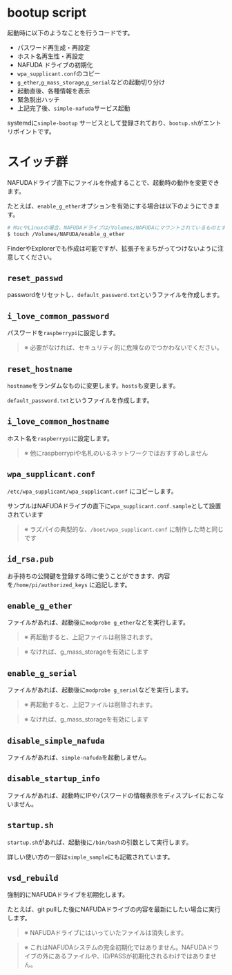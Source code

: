# bootup script

起動時に以下のようなことを行うコードです。

- パスワード再生成・再設定
- ホスト名再生性・再設定
- NAFUDA ドライブの初期化
- `wpa_supplicant.conf`のコピー
- `g_ether`,`g_mass_storage`,`g_serial`などの起動切り分け
- 起動直後、各種情報を表示
- 緊急脱出ハッチ
- 上記完了後、`simple-nafuda`サービス起動

systemdに`simple-bootup` サービスとして登録されており、`bootup.sh`がエントリポイントです。


# スイッチ群

NAFUDAドライブ直下にファイルを作成することで、起動時の動作を変更できます。

たとえば、`enable_g_ether`オプションを有効にする場合は以下のようにできます。

```bash
# MacやLinuxの場合、NAFUDAドライブは/Volumes/NAFUDAにマウントされているものとする
$ touch /Volumes/NAFUDA/enable_g_ether
```

FinderやExplorerでも作成は可能ですが、拡張子をまちがってつけないように注意してください。

## `reset_passwd`

passwordをリセットし、`default_password.txt`というファイルを作成します。

## `i_love_common_password`

パスワードを`raspberrypi`に設定します。

> ※ 必要がなければ、セキュリティ的に危険なのでつかわないでください。

## `reset_hostname`

`hostname`をランダムなものに変更します。`hosts`も変更します。

`default_password.txt`というファイルを作成します。

## `i_love_common_hostname`

ホスト名を`raspberrypi`に設定します。

> ※ 他にraspberrypiや名札のいるネットワークではおすすめしません


## `wpa_supplicant.conf`

`/etc/wpa_supplicant/wpa_supplicant.conf` にコピーします。

サンプルはNAFUDAドライブの直下に`wpa_supplicant.conf.sample`として設置されています

> ※ ラズパイの典型的な、`/boot/wpa_supplicant.conf` に制作した時と同じです

## `id_rsa.pub`

お手持ちの公開鍵を登録する時に使うことができます、内容を`/home/pi/authorized_keys` に追記します。

## `enable_g_ether`

ファイルがあれば、起動後に`modprobe g_ether`などを実行します。

> ※ 再起動すると、上記ファイルは削除されます。

> ※ なければ、g_mass_storageを有効にします

## `enable_g_serial`

ファイルがあれば、起動後に`modprobe g_serial`などを実行します。

> ※ 再起動すると、上記ファイルは削除されます。

> ※ なければ、g_mass_storageを有効にします

## `disable_simple_nafuda`

ファイルがあれば、`simple-nafuda`を起動しません。

## `disable_startup_info`

ファイルがあれば、起動時にIPやパスワードの情報表示をディスプレイにおこないません。

## `startup.sh`

`startup.sh`があれば、起動後に`/bin/bash`の引数として実行します。

詳しい使い方の一部は`simple_sample`にも記載されています。


## `vsd_rebuild`

強制的にNAFUDAドライブを初期化します。

たとえば、git pullした後にNAFUDAドライブの内容を最新にしたい場合に実行します。

> ※ NAFUDAドライブにはいっていたファイルは消失します。

> ※ これはNAFUDAシステムの完全初期化ではありません。NAFUDAドライブの外にあるファイルや、ID/PASSが初期化されるわけではありません。
